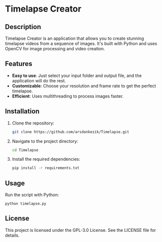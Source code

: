 # Timelapse Creator

## Description

Timelapse Creator is an application that allows you to create stunning timelapse videos from a sequence of images. It's built with Python and uses OpenCV for image processing and video creation.

## Features

- **Easy to use**: Just select your input folder and output file, and the application will do the rest.
- **Customizable**: Choose your resolution and frame rate to get the perfect timelapse.
- **Efficient**: Uses multithreading to process images faster.

## Installation

1. Clone the repository:
   ```bash
   git clone https://github.com/arsdankezik/Timelapse.git
    ```

2. Navigate to the project directory:
    ```bash
    cd Timelapse
    ```

3. Install the required dependencies:
    ```bash
    pip install -r requirements.txt
    ```

## Usage

Run the script with Python:

    python timelapse.py
## License
This project is licensed under the GPL-3.0 License. See the LICENSE file for details.

